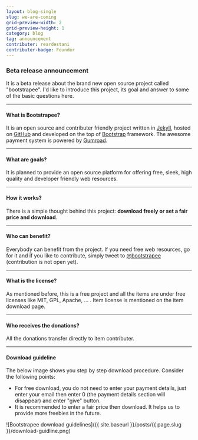 ```yaml
---
layout: blog-single
slug: we-are-coming
grid-preview-width: 2
grid-preview-height: 1
category: blog
tag: announcement
contributer: reardestani
contributer-badge: Founder
---
```

### Beta release announcement 
It is a beta release about the brand new open source project called "bootstrapee". I'd like to introduce this project, its goal and answer to some of the basic questions here.

---

#### What is Bootstrapee?
It is an open source and contributer friendly project written in <a href="http://jekyllrb.com" target="_blank">Jekyll</a>, hosted on <a href="http://github.com" target="_blank">GitHub</a> and developed on the top of <a href="hhttp://getbootstrap.com" target="_blank">Bootstrap</a> framework. The awesome payment system is powered by <a href="hhttp://gumroad.com" target="_blank">Gumroad</a>.

---

#### What are goals?
It is planned to provide an open source platform for offering free, sleek, high quality and developer friendly web resources.

---

#### How it works?
There is a simple thought behind this project: **download freely or set a fair price and download**.

---

#### Who can benefit?
Everybody can benefit from the project. If you need free web resources, go for it and if you like to contribute, simply tweet to <a href="http://twitter.com/bootstrapee" target="_blank">@bootstrapee</a> (contribution is not open yet). 

---

#### What is the license?
As mentioned before, this is a free project and all the items are under free licenses like MIT, GPL, Apache, ... . Item license is mentioned on the item download page.

---

#### Who receives the donations?
All the donations transfer directly to item contributer. 

---

#### Download guideline
The below image shows you step by step download procedure. Consider the following points:

+ For free download, you do not need to enter your payment details, just enter your email then enter 0 (the payment details section will disappear) and enter "give" button. 
+ It is recommended to enter a fair price then download. It helps us to provide more freebies in the future.

![Bootstrapee download guidelines]({{ site.baseurl }}/posts/{{ page.slug }}/download-guidline.png)

